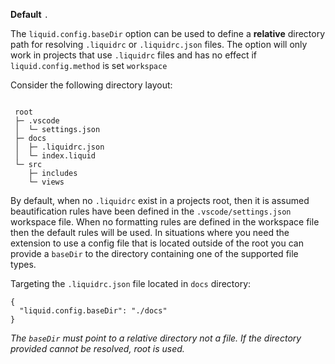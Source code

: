 **Default** `.`

The `liquid.config.baseDir` option can be used to define a **relative** directory path for resolving `.liquidrc` or `.liquidrc.json` files. The option will only work in projects that use `.liquidrc` files and has no effect if `liquid.config.method` is set `workspace`

Consider the following directory layout:

```

 root
 ├─ .vscode
 │  └─ settings.json
 ├─ docs
 │  ├─ .liquidrc.json
 │  └─ index.liquid
 └─ src
    ├─ includes
    └─ views

```

By default, when no `.liquidrc` exist in a projects root, then it is assumed beautification rules have been defined in the `.vscode/settings.json` workspace file. When no formatting rules are defined in the workspace file then the default rules will be used. In situations where you need the extension to use a config file that is located outside of the root you can provide a `baseDir` to the directory containing one of the supported file types.

Targeting the `.liquidrc.json` file located in `docs` directory:

<!--prettier-ignore-->
```jsonc
{
  "liquid.config.baseDir": "./docs"
}
```

_The `baseDir` must point to a relative directory not a file. If the directory provided cannot be resolved, root is used._
